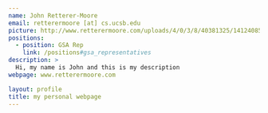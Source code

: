 ```yaml
---
name: John Retterer-Moore
email: retterermoore [at] cs.ucsb.edu
picture: http://www.retterermoore.com/uploads/4/0/3/8/40381325/1412408580.png
positions:
  - position: GSA Rep
    link: /positions#gsa_representatives
description: >
  Hi, my name is John and this is my description
webpage: www.retterermoore.com

layout: profile
title: my personal webpage
---
```

